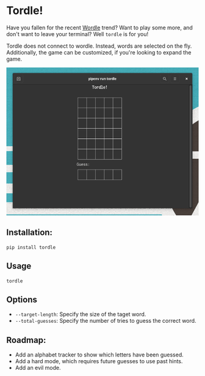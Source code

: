 # Tordle!

Have you  fallen for the recent [Wordle](https://www.powerlanguage.co.uk/wordle/) trend? Want to play some more, and don't want to leave your terminal? Well `tordle` is for you!

Tordle does not connect to wordle. Instead, words are selected on the fly. Additionally, the game can be customized, if you're looking to expand the game.


![Usage gif](tordle.gif)


## Installation:

```
pip install tordle
```

## Usage

```
tordle
```

## Options

- `--target-length`: Specify the size of the taget word.
- `--total-guesses`: Specify the number of tries to guess the correct word.

## Roadmap:

- Add an alphabet tracker to show which letters have been guessed.
- Add a hard mode, which requires future guesses to use past hints.
- Add an evil mode.


